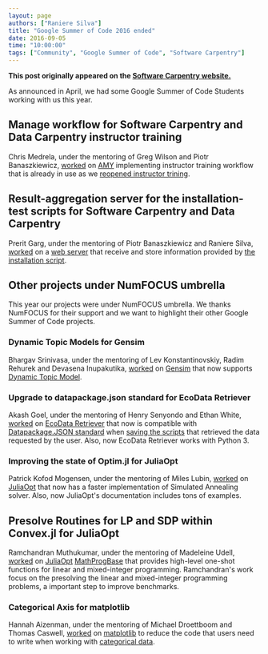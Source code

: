 ```yaml
---
layout: page
authors: ["Raniere Silva"]
title: "Google Summer of Code 2016 ended"
date: 2016-09-05
time: "10:00:00"
tags: ["Community", "Google Summer of Code", "Software Carpentry"]
---
```


<p><b>This post originally appeared on the <a href="https://software-carpentry.org/">Software Carpentry website.</a></b></p>

As announced in April,
we had some Google Summer of Code Students working with us this year.

## Manage workflow for Software Carpentry and Data Carpentry instructor training

Chris Medrela, under the mentoring of Greg Wilson and Piotr Banaszkiewicz,
[worked](https://chrismedrela.github.io/end-of-gsoc)
on [AMY](https://github.com/swcarpentry/amy) implementing
instructor training workflow that is already in use
as we [reopened instructor trining](http://software-carpentry.org/blog/2016/07/reopening-instructor-training.html).

## Result-aggregation server for the installation-test scripts for Software Carpentry and Data Carpentry

Prerit Garg, under the mentoring of Piotr Banaszkiewicz and Raniere Silva,
[worked](http://prerit2010.github.io/GSoC-Project-Front-end-tests-and-updates)
on a [web server](https://github.com/swcarpentry/installation-testing-results-server)
that receive and store information provided by
[the installation script](https://github.com/swcarpentry/installation-testing-scripts).

## Other projects under NumFOCUS umbrella

This year our projects were under NumFOCUS umbrella.
We thanks NumFOCUS for their support
and we want to highlight their other Google Summer of Code projects.

### Dynamic Topic Models for Gensim

Bhargav Srinivasa, under the mentoring of Lev Konstantinovskiy, Radim Rehurek and Devasena Inupakutika,
[worked](https://topicmodel2016.wordpress.com/2016/08/21/gsoc-final-submission/)
on [Gensim](https://topicmodel2016.wordpress.com/2016/08/21/gsoc-final-submission/)
that now supports [Dynamic Topic Model](https://github.com/RaRe-Technologies/gensim/blob/develop/docs/notebooks/ldaseqmodel.ipynb).

### Upgrade to datapackage.json standard for EcoData Retriever

Akash Goel, under the mentoring of Henry Senyondo and Ethan White,
[worked](https://goelakash.wordpress.com/2016/08/21/gsoc-blog-wrap-up/)
on [EcoData Retriever](https://github.com/weecology/retriever)
that now is compatible with [Datapackage.JSON standard](http://specs.frictionlessdata.io/data-packages/)
when [saving the scripts](http://retriever.readthedocs.io/en/latest/scripts.html)
that retrieved the data requested by the user.
Also, now EcoData Retriever works with Python 3.

### Improving the state of Optim.jl for JuliaOpt

Patrick Kofod Mogensen, under the mentoring of Miles Lubin,
[worked](https://pkofod.github.io/2016/08/31/gsocfinal/)
on [JuliaOpt](http://juliaopt.org/)
that now has a faster implementation of Simulated Annealing solver.
Also, now JuliaOpt's documentation includes tons of examples.

## Presolve Routines for LP and SDP within Convex.jl for JuliaOpt

Ramchandran Muthukumar, under the mentoring of Madeleine Udell,
[worked](http://ramcha24.github.io/gsoc.html)
on [JuliaOpt](http://www.juliaopt.org/) [MathProgBase](https://github.com/JuliaOpt/MathProgBase.jl)
that provides high-level one-shot functions for linear and mixed-integer programming. Ramchandran's work focus on the presolving the linear and mixed-integer programming problems, a important step to improve benchmarks.

### Categorical Axis for matplotlib

Hannah Aizenman, under the mentoring of Michael Droettboom and Thomas Caswell,
[worked](http://story645.github.io/jekyll/update/2016/08/22/color.html)
on [matplotlib](http://matplotlib.org/)
to reduce the code that users need to write when working with [categorical data](http://pandas.pydata.org/pandas-docs/stable/categorical.html).
